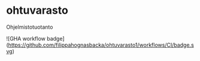 # ohtuvarasto
Ohjelmistotuotanto

![GHA workflow badge] (https://github.com/filippahognasbacka/ohtuvarasto1/workflows/CI/badge.svg)
